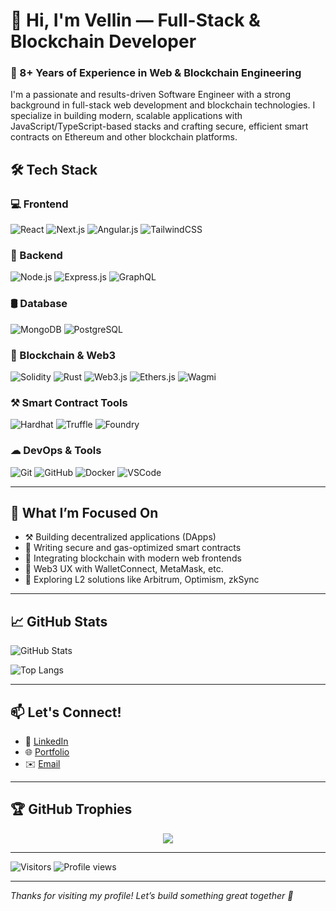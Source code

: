 # 👋 Hi, I'm Vellin — Full-Stack & Blockchain Developer

### 🚀 8+ Years of Experience in Web & Blockchain Engineering

I'm a passionate and results-driven Software Engineer with a strong background in full-stack web development and blockchain technologies. I specialize in building modern, scalable applications with JavaScript/TypeScript-based stacks and crafting secure, efficient smart contracts on Ethereum and other blockchain platforms.



## 🛠 Tech Stack

### 💻 Frontend  
![React](https://img.shields.io/badge/React-20232A?style=for-the-badge&logo=react&logoColor=61DAFB)
![Next.js](https://img.shields.io/badge/Next.js-000000?style=for-the-badge&logo=next.js&logoColor=white)
![Angular.js](https://img.shields.io/badge/Angular-DD0031?style=for-the-badge&logo=angular&logoColor=white)
![TailwindCSS](https://img.shields.io/badge/TailwindCSS-06B6D4?style=for-the-badge&logo=tailwindcss&logoColor=white)

### 🧠 Backend  
![Node.js](https://img.shields.io/badge/Node.js-339933?style=for-the-badge&logo=nodedotjs&logoColor=white)
![Express.js](https://img.shields.io/badge/Express.js-000000?style=for-the-badge&logo=express&logoColor=white)
![GraphQL](https://img.shields.io/badge/GraphQL-E10098?style=for-the-badge&logo=graphql&logoColor=white)

### 🛢️ Database  
![MongoDB](https://img.shields.io/badge/MongoDB-47A248?style=for-the-badge&logo=mongodb&logoColor=white)
![PostgreSQL](https://img.shields.io/badge/PostgreSQL-336791?style=for-the-badge&logo=postgresql&logoColor=white)

### 🔗 Blockchain & Web3  
![Solidity](https://img.shields.io/badge/Solidity-363636?style=for-the-badge&logo=solidity&logoColor=white)
![Rust](https://img.shields.io/badge/Rust-000000?style=for-the-badge&logo=rust&logoColor=white)
![Web3.js](https://img.shields.io/badge/Web3.js-F16822?style=for-the-badge)
![Ethers.js](https://img.shields.io/badge/Ethers.js-3C3C3D?style=for-the-badge)
![Wagmi](https://img.shields.io/badge/Wagmi-FF4785?style=for-the-badge)

### ⚒ Smart Contract Tools  
![Hardhat](https://img.shields.io/badge/Hardhat-000000?style=for-the-badge)
![Truffle](https://img.shields.io/badge/Truffle-563D7C?style=for-the-badge&logo=truffle&logoColor=white)
![Foundry](https://img.shields.io/badge/Foundry-black?style=for-the-badge)

### ☁ DevOps & Tools  
![Git](https://img.shields.io/badge/Git-F05032?style=for-the-badge&logo=git&logoColor=white)
![GitHub](https://img.shields.io/badge/GitHub-181717?style=for-the-badge&logo=github&logoColor=white)
![Docker](https://img.shields.io/badge/Docker-2496ED?style=for-the-badge&logo=docker&logoColor=white)
![VSCode](https://img.shields.io/badge/VS%20Code-007ACC?style=for-the-badge&logo=visual-studio-code&logoColor=white)

---

## 🧠 What I’m Focused On  
- ⚒ Building decentralized applications (DApps)  
- 🔐 Writing secure and gas-optimized smart contracts  
- 🌉 Integrating blockchain with modern web frontends  
- 📱 Web3 UX with WalletConnect, MetaMask, etc.  
- 🧩 Exploring L2 solutions like Arbitrum, Optimism, zkSync  

---

## 📈 GitHub Stats

![GitHub Stats](https://github-readme-stats.vercel.app/api?username=vellindev0324&show_icons=true&theme=react&count_private=true)

![Top Langs](https://github-readme-stats.vercel.app/api/top-langs/?username=vellindev0324&layout=compact&theme=react)

---

## 📫 Let's Connect!

- 💼 [LinkedIn](https://www.linkedin.com/in/gabriel-nogueira-7801b1360/)
- 🌐 [Portfolio](https://YOUR-PERSONAL-WEBSITE.com)
- ✉️ [Email](mailto:bielzinpirocudo78@gmail.com)

---

## 🏆 GitHub Trophies

<div align="center">
  <img src="https://github-profile-trophy.vercel.app/?username=vellindev0324&theme=algolia&row=1&column=7&margin-w=15&margin-h=15&no-bg=true&no-frame=true" />
</div>

---
![Visitors](https://visitor-badge.glitch.me/badge?page_id=yourusername&style=flat-square&left_color=blue&right_color=yellow) ![Profile views](https://img.shields.io/badge/Profile%20views-12345-blue)

---

_Thanks for visiting my profile! Let’s build something great together 🚀_

